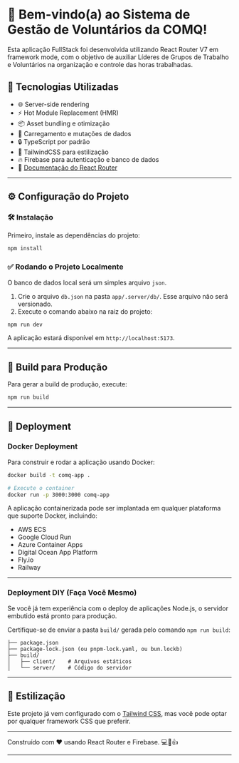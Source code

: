 # 🎉 Bem-vindo(a) ao Sistema de Gestão de Voluntários da COMQ!

Esta aplicação FullStack foi desenvolvida utilizando React Router V7 em framework mode, com o objetivo de auxiliar Líderes de Grupos de Trabalho e Voluntários na organização e controle das horas trabalhadas.

## 🚀 Tecnologias Utilizadas

- 🌐 Server-side rendering
- ⚡️ Hot Module Replacement (HMR)
- 📦 Asset bundling e otimização
- 🔄 Carregamento e mutações de dados
- 🔒 TypeScript por padrão
- 🎨 TailwindCSS para estilização
- 🔥 Firebase para autenticação e banco de dados
- 📖 [Documentação do React Router](https://reactrouter.com/)

---

## ⚙️ Configuração do Projeto

### 🛠️ Instalação

Primeiro, instale as dependências do projeto:

```bash
npm install
```

### ✅ Rodando o Projeto Localmente

O banco de dados local será um simples arquivo `json`.

1. Crie o arquivo `db.json` na pasta `app/.server/db/`. Esse arquivo não será versionado.
2. Execute o comando abaixo na raiz do projeto:

```bash
npm run dev
```

A aplicação estará disponível em `http://localhost:5173`.

---

## 🚀 Build para Produção

Para gerar a build de produção, execute:

```bash
npm run build
```

---

## 🚢 Deployment

### Docker Deployment

Para construir e rodar a aplicação usando Docker:

```bash
docker build -t comq-app .

# Execute o container
docker run -p 3000:3000 comq-app
```

A aplicação containerizada pode ser implantada em qualquer plataforma que suporte Docker, incluindo:

- AWS ECS
- Google Cloud Run
- Azure Container Apps
- Digital Ocean App Platform
- Fly.io
- Railway

---

### Deployment DIY (Faça Você Mesmo)

Se você já tem experiência com o deploy de aplicações Node.js, o servidor embutido está pronto para produção.

Certifique-se de enviar a pasta `build/` gerada pelo comando `npm run build`:

```
├── package.json
├── package-lock.json (ou pnpm-lock.yaml, ou bun.lockb)
├── build/
│   ├── client/    # Arquivos estáticos
│   └── server/    # Código do servidor
```

---

## 🎨 Estilização

Este projeto já vem configurado com o [Tailwind CSS](https://tailwindcss.com/), mas você pode optar por qualquer framework CSS que preferir.

---

Construído com ❤️ usando React Router e Firebase. 💻🚀👍

---
